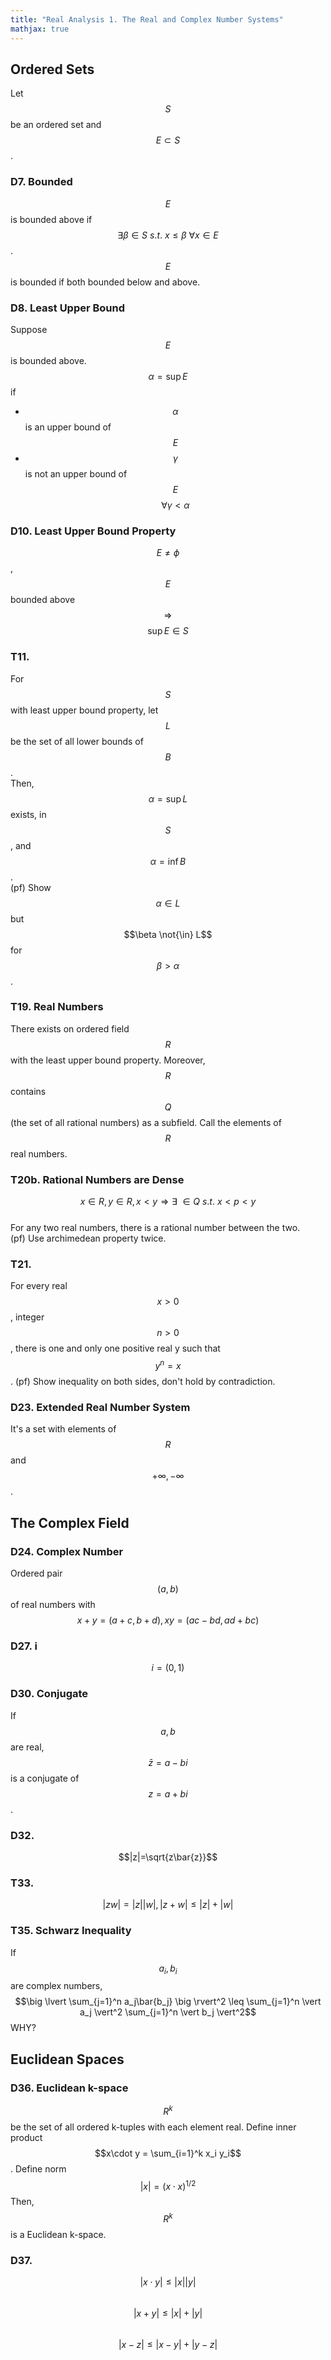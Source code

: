 ```yaml
---
title: "Real Analysis 1. The Real and Complex Number Systems"
mathjax: true
---
```



## Ordered Sets

Let $$S$$ be an ordered set and $$E \subset S$$.

### D7. Bounded
$$E$$ is bounded above if $$\exists \beta \in S \ s.t. \ x\leq \beta \ \forall x \in E$$.  
$$E$$ is bounded if both bounded below and above.

### D8. Least Upper Bound
Suppose $$E$$ is bounded above. $$\alpha=\sup E$$ if
- $$\alpha$$ is an upper bound of $$E$$
- $$\gamma$$ is not an upper bound of $$E$$ $$\forall \gamma < \alpha$$

### D10. Least Upper Bound Property
$$E\neq \phi$$, $$E$$ bounded above $$\Rightarrow$$ $$\sup E \in S$$

### T11.
For $$S$$ with least upper bound property, let $$L$$ be the set of all lower bounds of $$B$$.  
Then, $$\alpha = \sup L$$ exists, in $$S$$, and $$\alpha=\inf B$$.  
(pf) Show $$\alpha \in L$$ but $$\beta \not{\in} L$$ for $$\beta > \alpha$$.

### T19. Real Numbers
There exists on ordered field $$R$$ with the least upper bound property. Moreover, $$R$$ contains $$Q$$ (the set of all rational numbers) as a subfield. Call the elements of $$R$$ real numbers.

### T20b. Rational Numbers are Dense
$$x\in R,y\in R, x<y \Rightarrow \exists \ \in Q \ s.t. \ x<p<y$$  
For any two real numbers, there is a rational number between the two.  
(pf) Use archimedean property twice.

### T21.
For every real $$x>0$$, integer $$n > 0$$, there is one and only one positive real y such that $$y^n=x$$.
(pf) Show inequality on both sides, don't hold by contradiction.

### D23. Extended Real Number System
It's a set with elements of $$R$$ and $$+\infty,-\infty$$.

## The Complex Field

### D24. Complex Number
Ordered pair $$(a,b)$$ of real numbers with
$$x+y=(a+c,b+d), xy=(ac-bd,ad+bc)$$

### D27. i
$$i=(0,1)$$

### D30. Conjugate
If $$a,b$$ are real, $$\bar{z}=a-bi$$ is a conjugate of $$z=a+bi$$.  

### D32.
$$|z|=\sqrt{z\bar{z}}$$

### T33.
$$|zw|=|z||w|, |z+w| \leq |z|+|w|$$

### T35. Schwarz Inequality
If $$a_i,b_i$$ are complex numbers,
$$\big \lvert \sum_{j=1}^n a_j\bar{b_j} \big \rvert^2 \leq \sum_{j=1}^n \vert a_j \vert^2 \sum_{j=1}^n \vert b_j \vert^2$$
WHY?

## Euclidean Spaces

### D36. Euclidean k-space
$$R^k$$ be the set of all ordered k-tuples with each element real.
Define inner product $$x\cdot y = \sum_{i=1}^k x_i y_i$$.
Define norm $$\vert x \vert = (x \cdot x)^{1/2}$$
Then, $$R^k$$ is a Euclidean k-space.

### D37.
$$|x \cdot y| \leq |x||y|$$  
$$|x+y| \leq |x|+|y|$$  
$$|x-z| \leq |x-y|+|y-z|$$
